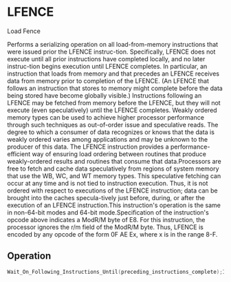 # LFENCE

Load Fence

Performs a serializing operation on all load-from-memory instructions that were issued prior the LFENCE instruc-tion.
Specifically, LFENCE does not execute until all prior instructions have completed locally, and no later instruc-tion begins execution until LFENCE completes.
In particular, an instruction that loads from memory and that precedes an LFENCE receives data from memory prior to completion of the LFENCE.
(An LFENCE that follows an instruction that stores to memory might complete before the data being stored have become globally visible.) Instructions following an LFENCE may be fetched from memory before the LFENCE, but they will not execute (even speculatively) until the LFENCE completes.
Weakly ordered memory types can be used to achieve higher processor performance through such techniques as out-of-order issue and speculative reads.
The degree to which a consumer of data recognizes or knows that the data is weakly ordered varies among applications and may be unknown to the producer of this data.
The LFENCE instruction provides a performance-efficient way of ensuring load ordering between routines that produce weakly-ordered results and routines that consume that data.Processors are free to fetch and cache data speculatively from regions of system memory that use the WB, WC, and WT memory types.
This speculative fetching can occur at any time and is not tied to instruction execution.
Thus, it is not ordered with respect to executions of the LFENCE instruction; data can be brought into the caches specula-tively just before, during, or after the execution of an LFENCE instruction.This instruction's operation is the same in non-64-bit modes and 64-bit mode.Specification of the instruction's opcode above indicates a ModR/M byte of E8.
For this instruction, the processor ignores the r/m field of the ModR/M byte.
Thus, LFENCE is encoded by any opcode of the form 0F AE Ex, where x is in the range 8-F.

## Operation

```C
Wait_On_Following_Instructions_Until(preceding_instructions_complete);Intel C/C++ Compiler Intrinsic Equivalentvoid _mm_lfence(void)Exceptions (All Modes of Operation)
```

